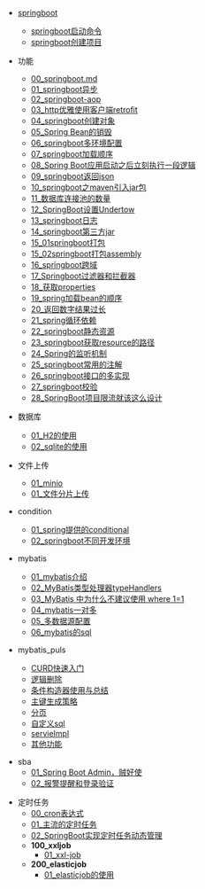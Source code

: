 - [springboot](springboot/README.md)
  - [springboot启动命令](springboot/springboot启动命令.md)
  - [springboot创建项目](springboot/start.md)

- 功能
  - [00_springboot.md](springboot/功能/00springboot.md)
  - [01_springboot异步](springboot/功能/01springboot异步.md)
  - [02_springboot-aop](springboot/功能/02aop.md)
  - [03_http优雅使用客户端retrofit](springboot/功能/03http客户端retrofit.md)
  - [04_springboot创建对象](springboot/功能/04springboot对象.md)
  - [05_Spring Bean的销毁](springboot/功能/05Spring_Bean的销毁.md)
  - [06_springboot多环境配置](springboot/功能/06springboot多环境配置.md)
  - [07_springboot加载顺序](springboot/功能/07springboot加载顺序.md)
  - [08_Spring Boot应用启动之后立刻执行一段逻辑](springboot/功能/08Springboot应用启动之后立刻执行一段逻辑.md)
  - [09_springboot返回json](springboot/功能/09springboot返回json.md)
  - [10_springboot之maven引入jar包](springboot/功能/10.springboot之maven引入jar包.md)
  - [11_数据库连接池的数量](springboot/功能/11数据库连接池的数量.md)
  - [12_SpringBoot设置Undertow](springboot/功能/12SpringBoot设置Undertow.md)
  - [13_springboot日志](springboot/功能/13日志.md)
  - [14_springboot第三方jar](springboot/功能/14.springboot第三方jar.md)
  - [15_01springboot打包](springboot/功能/15springboot打包.md)
  - [15_02springboot打包assembly](springboot/功能/15_02springboot打包assembly.md)
  - [16_springboot跨域](springboot/功能/16springboot跨域.md)
  - [17_Springboot过滤器和拦截器](springboot/功能/17Springboot过滤器和拦截器.md)
  - [18_获取properties](springboot/功能/18获取properties.md)
  - [19_spring加载bean的顺序](springboot/功能/19spring加载bean的顺序.md)
  - [20_返回数字结果过长](springboot/功能/20返回数字结果过长.md)
  - [21_spring循环依赖](springboot/功能/21spring循环依赖.md)
  - [22_springboot静态资源](springboot/功能/22_springboot静态资源.md)
  - [23_springboot获取resource的路径](springboot/功能/23_springboot获取resource的路径.md)
  - [24_Spring的监听机制](springboot/功能/24Spring的监听机制.md) 
  - [25_springboot常用的注解](springboot/功能/25springboot常用的注解.md) 
  - [26_springboot接口的多实现](springboot/功能/26接口的多实现.md) 
  - [27_springboot校验](springboot/功能/27springboot校验.md) 
  - [28_SpringBoot项目限流就该这么设计](springboot/功能/28SpringBoot项目限流就该这么设计.md) 


- 数据库
  - [01_H2的使用](springboot/h2/01H2的使用.md)
  - [02_sqlite的使用](springboot/h2/02sqlite的使用.md)

- 文件上传
  - [01_minio](springboot/文件上传/01minio.md)
  - [01_文件分片上传](springboot/文件上传/02文件分片上传.md)

- condition
  - [01_spring提供的conditional](springboot/condition/01spring提供的conditional.md)
  - [02_springboot不同开发环境](springboot/condition/02.springboot不同环境.md)

- mybatis
  - [01_mybatis介绍](springboot/mybatis/mybatis介绍.md)
  - [02_MyBatis类型处理器typeHandlers](springboot/mybatis/typeHanders.md)
  - [03_MyBatis 中为什么不建议使用 where 1=1](springboot/mybatis/注意.md)
  - [04_mybatis一对多](springboot/mybatis/mybatis一对多.md)
  - [05_多数据源配置](springboot/mybatis/多数据源配置.md)
  - [06_mybatis的sql](springboot/mybatis/mybatis的sql.md)

- mybatis_puls
  - [CURD快速入门](springboot/mybatis_puls/CURD快速入门.md)
  - [逻辑删除](springboot/mybatis_puls/逻辑删除.md)
  - [条件构造器使用与总结](springboot/mybatis_puls/条件构造器使用与总结.md)
  - [主键生成策略](springboot/mybatis_puls/主键生成策略.md)
  - [分页](springboot/mybatis_puls/分页.md)
  - [自定义sql](springboot/mybatis_puls/自定义sql.md)
  - [servieImpl](springboot/mybatis_puls/servieImpl.md)
  - [其他功能](springboot/mybatis_puls/其他功能.md)

[comment]: <> "sba笔记需要完善"
- sba
  - [01_Spring Boot Admin，贼好使](springboot/sba/Spring_Boot_Admin.md)
  - [02_报警提醒和登录验证](springboot/sba/报警提醒和登录验证功能实现.md)

[comment]: <> "分布式定时任务"
- 定时任务
  - [00_cron表达式](springboot/定时任务/cron表达式.md)
  - [01_主流的定时任务](springboot/定时任务/主流的分布式定时任务.md)
  - [02_SpringBoot实现定时任务动态管理](springboot/定时任务/SpringBoot实现定时任务动态管理.md)
  - **100_xxljob**
    - [01_xxl-job](springboot/定时任务/xxl-job/01xxljob使用.md)
  - **200_elasticjob**
    - [01_elasticjob的使用](springboot/定时任务/ElasticJob/elasticjob的使用.md)
